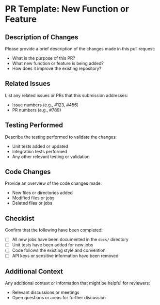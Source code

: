 # PR Template: New Function or Feature

## Description of Changes
Please provide a brief description of the changes made in this pull request:

* What is the purpose of this PR?
* What new function or feature is being added?
* How does it improve the existing repository?

## Related Issues
List any related issues or PRs that this submission addresses:

* Issue numbers (e.g., #123, #456)
* PR numbers (e.g., #789)

## Testing Performed
Describe the testing performed to validate the changes:

* Unit tests added or updated
* Integration tests performed
* Any other relevant testing or validation

## Code Changes
Provide an overview of the code changes made:

* New files or directories added
* Modified files or jobs
* Deleted files or jobs

## Checklist
Confirm that the following have been completed:

* [ ] All new jobs have been documented in the `docs/` directory
* [ ] Unit tests have been added for new jobs
* [ ] Code follows the existing style and convention
* [ ] API keys or sensitive information have been removed

## Additional Context
Any additional context or information that might be helpful for reviewers:

* Relevant discussions or meetings
* Open questions or areas for further discussion  